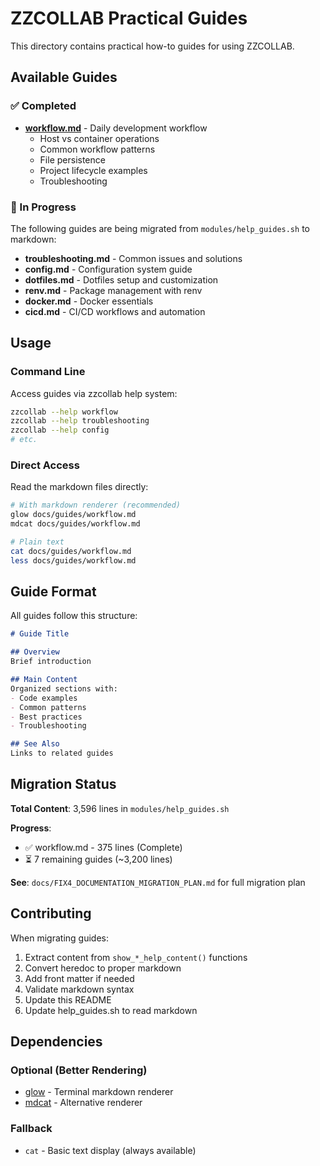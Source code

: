 # ZZCOLLAB Practical Guides

This directory contains practical how-to guides for using ZZCOLLAB.

## Available Guides

### ✅ Completed

- **[workflow.md](workflow.md)** - Daily development workflow
  - Host vs container operations
  - Common workflow patterns
  - File persistence
  - Project lifecycle examples
  - Troubleshooting

### 🔄 In Progress

The following guides are being migrated from `modules/help_guides.sh` to markdown:

- **troubleshooting.md** - Common issues and solutions
- **config.md** - Configuration system guide
- **dotfiles.md** - Dotfiles setup and customization
- **renv.md** - Package management with renv
- **docker.md** - Docker essentials
- **cicd.md** - CI/CD workflows and automation

## Usage

### Command Line

Access guides via zzcollab help system:

```bash
zzcollab --help workflow
zzcollab --help troubleshooting
zzcollab --help config
# etc.
```

### Direct Access

Read the markdown files directly:

```bash
# With markdown renderer (recommended)
glow docs/guides/workflow.md
mdcat docs/guides/workflow.md

# Plain text
cat docs/guides/workflow.md
less docs/guides/workflow.md
```

## Guide Format

All guides follow this structure:

```markdown
# Guide Title

## Overview
Brief introduction

## Main Content
Organized sections with:
- Code examples
- Common patterns
- Best practices
- Troubleshooting

## See Also
Links to related guides
```

## Migration Status

**Total Content**: 3,596 lines in `modules/help_guides.sh`

**Progress**:
- ✅ workflow.md - 375 lines (Complete)
- ⏳ 7 remaining guides (~3,200 lines)

**See**: `docs/FIX4_DOCUMENTATION_MIGRATION_PLAN.md` for full migration plan

## Contributing

When migrating guides:
1. Extract content from `show_*_help_content()` functions
2. Convert heredoc to proper markdown
3. Add front matter if needed
4. Validate markdown syntax
5. Update this README
6. Update help_guides.sh to read markdown

## Dependencies

### Optional (Better Rendering)
- [glow](https://github.com/charmbracelet/glow) - Terminal markdown renderer
- [mdcat](https://github.com/swsnr/mdcat) - Alternative renderer

### Fallback
- `cat` - Basic text display (always available)
